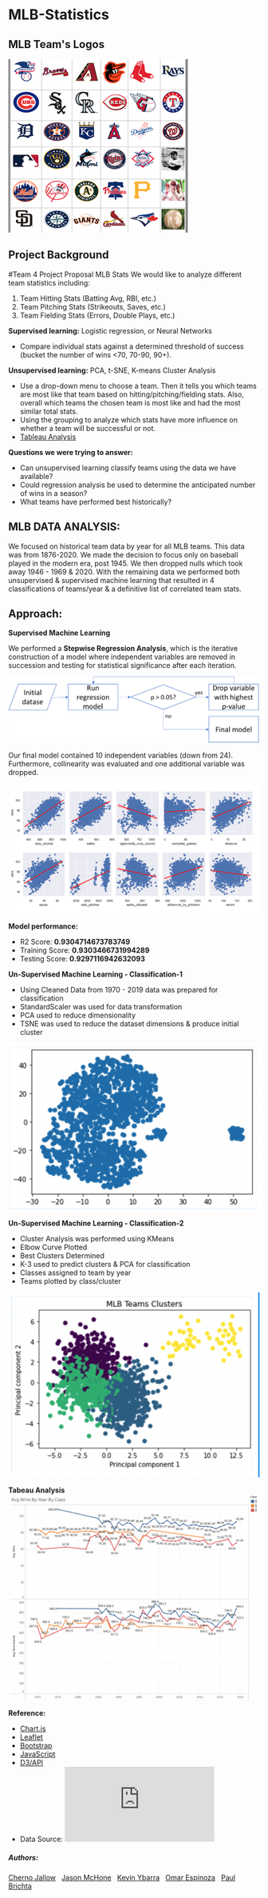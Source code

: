 # MLB-Statistics
## MLB Team's Logos
![team's logos](https://github.com/paulbrichta/MLB-Statistics/blob/branch-cj/Images/teams_logos.png)

## Project Background
#Team 4 Project Proposal MLB Stats
We would like to analyze different team statistics including:
1.	Team Hitting Stats (Batting Avg, RBI, etc.)
2.	Team Pitching Stats (Strikeouts, Saves, etc.)
3.	Team Fielding Stats (Errors, Double Plays, etc.)

**Supervised learning:**
Logistic regression, or Neural Networks
- Compare individual stats against a determined threshold of success (bucket the number of wins <70, 70-90, 90+).

**Unsupervised learning:**
PCA, t-SNE, K-means Cluster Analysis
-	Use a drop-down menu to choose a team. Then it tells you which teams are most like that team based on hitting/pitching/fielding stats. Also, overall which teams the chosen team is most like and had the most similar total stats.
- Using the grouping to analyze which stats have more influence on whether a team will be successful or not.
- [Tableau Analysis](https://public.tableau.com/app/profile/jason.mchone/viz/MLBTeamAnalysis_16790042773510/Story1)

**Questions we were trying to answer:**
- Can unsupervised learning classify teams using the data we have available?
- Could regression analysis be used to determine the anticipated number of wins in a season?
- What teams have performed best historically?

## MLB DATA ANALYSIS: <br>
We focused on historical team data by year for all MLB teams. This data was from 1876-2020. We made the decision to focus only on baseball played in the modern era, post 1945. We then dropped nulls which took away 1946 - 1969 & 2020. With the remaining data we performed both unsupervised & supervised machine learning that resulted in 4 classifications of teams/year & a definitive list of correlated team stats.

## Approach: 

**Supervised Machine Learning**

We performed a **Stepwise Regression Analysis**, which is the iterative construction of a model where independent variables are removed in succession and testing for statistical significance after each iteration.

![Stepwise Regression Analysis](https://github.com/paulbrichta/MLB-Statistics/blob/branch-cj/Images/stepwise_regression_process.png)

Our final model contained 10 independent variables (down from 24).
Furthermore, collinearity was evaluated and one additional variable was dropped.

![Scatter plot](https://github.com/paulbrichta/MLB-Statistics/blob/branch-cj/Images/pairplots_select.png)

**Model performance:**
- R2 Score: **0.9304714673783749**
- Training Score: **0.9303466731994289**
- Testing Score: **0.9297116942632093**


**Un-Supervised Machine Learning - Classification-1**

- Using Cleaned Data from 1970 - 2019 data was prepared for classification 
- StandardScaler was used for data transformation 
- PCA used to reduce dimensionality 
- TSNE was used to reduce the dataset dimensions & produce initial cluster


![unsupervised cluster1](https://github.com/paulbrichta/MLB-Statistics/blob/branch-cj/Images/unsupervised_cluster1.png)

**Un-Supervised Machine Learning - Classification-2**

- Cluster Analysis was performed using KMeans
- Elbow Curve Plotted
- Best Clusters Determined 
- K-3 used to predict clusters & PCA for classification
- Classes assigned to team by year
- Teams plotted by class/cluster 


![unsupervised cluster2](https://github.com/paulbrichta/MLB-Statistics/blob/branch-cj/Images/unsupervised_cluster2.png)


**Tabeau Analysis**
![tabeau analysis](https://github.com/paulbrichta/MLB-Statistics/blob/branch-cj/Images/tabeau%20analysis.png)




**Reference:**
- [Chart.js](https://www.chartjs.org/)
- [Leaflet](https://leafletjs.com/examples/choropleth/)
- [Bootstrap](https://getbootstrap.com/)
- [JavaScript](https://htmlcheatsheet.com/js/)
- [D3/API](https://d3js.org/)
- Data Source: ![Lahman’s Baseball Database](https://www.openintro.org/data/index.php?data=mlb_teams)


<footer>
    <h5>Authors:</h5>
    <a href="https://github.com/cjallow01" class="white">Cherno Jallow</a> &nbsp;
    <a href="https://github.com/JPMCHONE1" class="white">Jason McHone</a> &nbsp;
    <a href="https://github.com/KYbarra4" class="white">Kevin Ybarra</a> &nbsp;
    <a href="https://github.com/OAEspinoza" class="white">Omar Espinoza</a> &nbsp;
    <a href="https://github.com/paulbrichta" class="white">Paul Brichta</a>
</footer>
